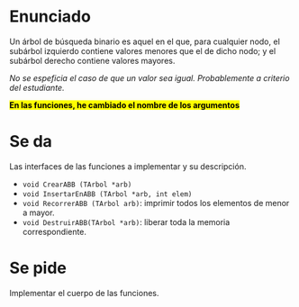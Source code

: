 # Enunciado
Un árbol de búsqueda binario es aquel en el que, para cualquier nodo, 
el subárbol izquierdo contiene valores menores que el de dicho nodo; y el subárbol derecho
contiene valores mayores.

_No se espeficia el caso de que un valor sea igual. Probablemente a criterio del estudiante._

<b style="background: yellow; color: black"> En las funciones, he cambiado el nombre de los argumentos </b>

# Se da
Las interfaces de las funciones a implementar y su descripción.
- `void CrearABB (TArbol *arb)`
- `void InsertarEnABB (TArbol *arb, int elem)` 
- `void RecorrerABB (TArbol arb)`: imprimir todos los elementos de menor a mayor.
- `void DestruirABB(TArbol *arb)`: liberar toda la memoria correspondiente.

# Se pide
Implementar el cuerpo de las funciones.